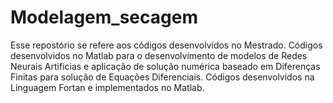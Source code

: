 # Modelagem_secagem
Esse repostório se refere aos códigos desenvolvidos no Mestrado. Códigos desenvolvidos no Matlab para o desenvolvimento de modelos de Redes Neurais Artificias e aplicação de solução numérica baseado em Diferenças Finitas para solução de Equações Diferenciais.
Códigos desenvolvidos na Linguagem Fortan e implementados no Matlab.
